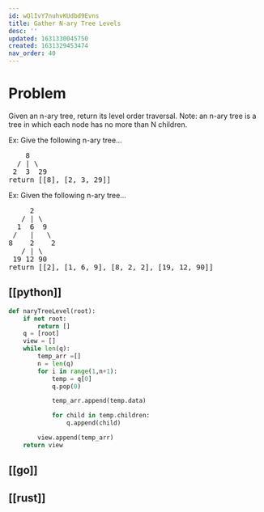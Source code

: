 ```yaml
---
id: wQlIvY7nuhvKUdbd9Evns
title: Gather N-ary Tree Levels
desc: ''
updated: 1631330045750
created: 1631329453474
nav_order: 40
---
```


# Problem
Given an n-ary tree, return its level order traversal.
Note: an n-ary tree is a tree in which each node has no more than N children.

Ex: Give the following n-ary tree…
<pre>
    8
  / | \
 2  3  29
return [[8], [2, 3, 29]]
</pre>

Ex: Given the following n-ary tree…

<pre>
     2
   / | \
  1  6  9
 /   |   \
8    2    2
   / | \
 19 12 90
return [[2], [1, 6, 9], [8, 2, 2], [19, 12, 90]]
</pre>

## [[python]]
```python
def naryTreeLevel(root):
    if not root:
        return []
    q = [root]
    view = []
    while len(q):
        temp_arr =[]
        n = len(q)
        for i in range(1,n+1):
            temp = q[0]
            q.pop(0)

            temp_arr.append(temp.data)

            for child in temp.children:
                q.append(child)

        view.append(temp_arr)
    return view
```
## [[go]]

## [[rust]]
